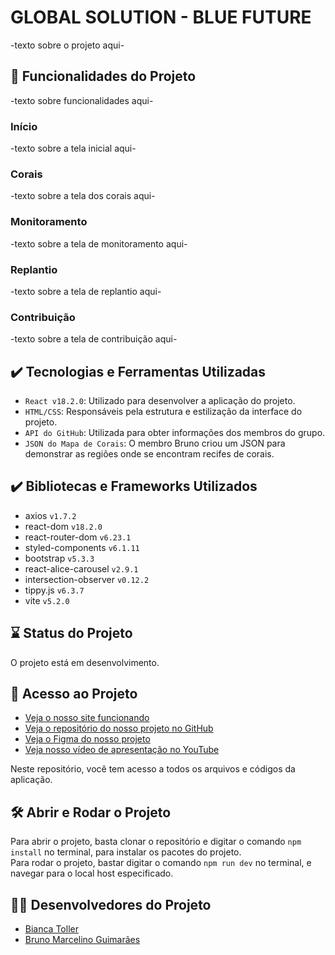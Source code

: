 # GLOBAL SOLUTION - BLUE FUTURE

-texto sobre o projeto aqui-

## 🔨 Funcionalidades do Projeto

-texto sobre funcionalidades aqui-

### Início

-texto sobre a tela inicial aqui-

### Corais

-texto sobre a tela dos corais aqui-

### Monitoramento

-texto sobre a tela de monitoramento aqui-

### Replantio

-texto sobre a tela de replantio aqui-

### Contribuição

-texto sobre a tela de contribuição aqui-

## ✔️ Tecnologias e Ferramentas Utilizadas

- `React v18.2.0`: Utilizado para desenvolver a aplicação do projeto.
- `HTML/CSS`: Responsáveis pela estrutura e estilização da interface do projeto.
- `API do GitHub`: Utilizada para obter informações dos membros do grupo.
- `JSON do Mapa de Corais`: O membro Bruno criou um JSON para demonstrar as regiões onde se encontram recifes de corais.

## ✔️ Bibliotecas e Frameworks Utilizados

- axios `v1.7.2`
- react-dom `v18.2.0`
- react-router-dom `v6.23.1`
- styled-components `v6.1.11`
- bootstrap `v5.3.3`
- react-alice-carousel `v2.9.1`
- intersection-observer `v0.12.2`
- tippy.js `v6.3.7`
- vite `v5.2.0`

## ⌛ Status do Projeto

O projeto está em desenvolvimento.

## 📁 Acesso ao Projeto

- [Veja o nosso site funcionando](#)
- [Veja o repositório do nosso projeto no GitHub](https://github.com/bitoller/global-solution-bluefuture)
- [Veja o Figma do nosso projeto](https://www.figma.com/design/P8bYNePWpcz4PxlcLPAk1F/Blue-Future?node-id=151-2&t=pPEU42JyHkSqW7Ka-0)
- [Veja nosso vídeo de apresentação no YouTube](https://www.youtube.com/watch?v=avXvERKMJb8)

Neste repositório, você tem acesso a todos os arquivos e códigos da aplicação.<br/>

## 🛠️ Abrir e Rodar o Projeto

Para abrir o projeto, basta clonar o repositório e digitar o comando `npm install` no terminal, para instalar os pacotes do projeto.<br/>
Para rodar o projeto, bastar digitar o comando `npm run dev` no terminal, e navegar para o local host especificado.

## 👩‍💻 Desenvolvedores do Projeto

- <a href="https://www.linkedin.com/in/bianca-toller" target="_blank">Bianca Toller</a>
- <a href="https://www.linkedin.com/in/bruno-marc" target="_blank">Bruno Marcelino Guimarães</a>

